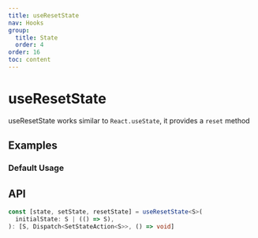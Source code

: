```yaml
---
title: useResetState
nav: Hooks
group:
  title: State
  order: 4
order: 16
toc: content
---
```


# useResetState

useResetState works similar to `React.useState`, it provides a `reset` method

## Examples

### Default Usage

<code src="./demo/demo1.tsx"></code>

## API

```typescript
const [state, setState, resetState] = useResetState<S>(
  initialState: S | (() => S),
): [S, Dispatch<SetStateAction<S>>, () => void]
```
